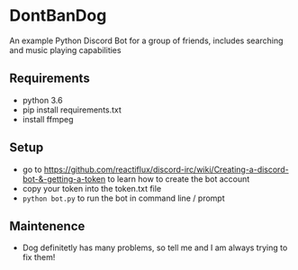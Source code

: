 # DontBanDog
An example Python Discord Bot for a group of friends, includes searching and music playing capabilities

## Requirements
* python 3.6
* pip install requirements.txt
* install ffmpeg

## Setup
* go to https://github.com/reactiflux/discord-irc/wiki/Creating-a-discord-bot-&-getting-a-token to learn how to create the bot account
* copy your token into the token.txt file
* ```python bot.py``` to run the bot in command line / prompt

## Maintenence
* Dog definitetly has many problems, so tell me and I am always trying to fix them!
